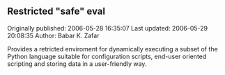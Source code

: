 ## Restricted "safe" eval 
Originally published: 2006-05-28 16:35:07 
Last updated: 2006-05-29 20:08:35 
Author: Babar K. Zafar 
 
Provides a retricted enviroment for dynamically executing a subset of the Python language suitable for configuration scripts, end-user oriented scripting and storing data in a user-friendly way.